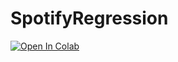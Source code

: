 # SpotifyRegression

[![Open In Colab](https://colab.research.google.com/assets/colab-badge.svg)](https://colab.research.google.com/github/lukebella/SpotifyRegression/blob/master/spotify_regression.ipynb)
